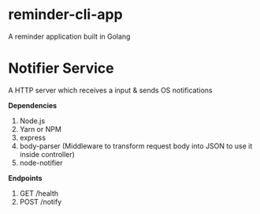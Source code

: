 # reminder-cli-app
A reminder application built in Golang


# Notifier Service

 A HTTP server which receives a input & sends OS notifications

**Dependencies**

1. Node.js
2. Yarn or NPM
3. express
4. body-parser (Middleware to transform request body into JSON to use it inside controller)
5. node-notifier

**Endpoints**

1. GET /health
2. POST /notify

